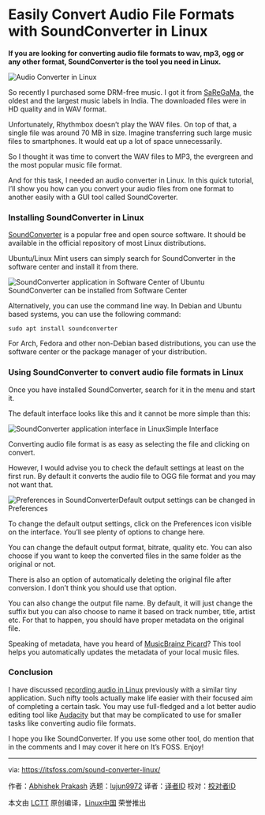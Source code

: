 [#]: collector: (lujun9972)
[#]: translator: ( )
[#]: reviewer: ( )
[#]: publisher: ( )
[#]: subject: (Easily Convert Audio File Formats with SoundConverter in Linux)
[#]: via: (https://itsfoss.com/sound-converter-linux/)
[#]: author: (Abhishek Prakash  https://itsfoss.com/author/abhishek/)
[#]: url: ( )

Easily Convert Audio File Formats with SoundConverter in Linux
======

**If you are looking for converting audio file formats to wav, mp3, ogg or any other format, SoundConverter is the tool you need in Linux.**

![Audio Converter in Linux][1]

So recently I purchased some DRM-free music. I got it from [SaReGaMa][2], the oldest and the largest music labels in India. The downloaded files were in HD quality and in WAV format.

Unfortunately, Rhythmbox doesn’t play the WAV files. On top of that, a single file was around 70 MB in size. Imagine transferring such large music files to smartphones. It would eat up a lot of space unnecessarily.

So I thought it was time to convert the WAV files to MP3, the evergreen and the most popular music file format.

And for this task, I needed an audio converter in Linux. In this quick tutorial, I’ll show you how can you convert your audio files from one format to another easily with a GUI tool called SoundCoverter.

### Installing SoundConverter in Linux

[SoundConverter][3] is a popular free and open source software. It should be available in the official repository of most Linux distributions.

Ubuntu/Linux Mint users can simply search for SoundConverter in the software center and install it from there.

![SoundConverter application in Software Center of Ubuntu][4]SoundConverter can be installed from Software Center

Alternatively, you can use the command line way. In Debian and Ubuntu based systems, you can use the following command:

```
sudo apt install soundconverter
```

For Arch, Fedora and other non-Debian based distributions, you can use the software center or the package manager of your distribution.

### Using SoundConverter to convert audio file formats in Linux

Once you have installed SoundConverter, search for it in the menu and start it.

The default interface looks like this and it cannot be more simple than this:

![SoundConverter application interface in Linux][5]Simple Interface

Converting audio file format is as easy as selecting the file and clicking on convert.

However, I would advise you to check the default settings at least on the first run. By default it converts the audio file to OGG file format and you may not want that.

![Preferences in SoundConverter][6]Default output settings can be changed in Preferences

To change the default output settings, click on the Preferences icon visible on the interface. You’ll see plenty of options to change here.

You can change the default output format, bitrate, quality etc. You can also choose if you want to keep the converted files in the same folder as the original or not.

There is also an option of automatically deleting the original file after conversion. I don’t think you should use that option.

You can also change the output file name. By default, it will just change the suffix but you can also choose to name it based on track number, title, artist etc. For that to happen, you should have proper metadata on the original file.

Speaking of metadata, have you heard of [MusicBrainz Picard][7]? This tool helps you automatically updates the metadata of your local music files.

### Conclusion

I have discussed [recording audio in Linux][8] previously with a similar tiny application. Such nifty tools actually make life easier with their focused aim of completing a certain task. You may use full-fledged and a lot better audio editing tool like [Audacity][9] but that may be complicated to use for smaller tasks like converting audio file formats.

I hope you like SoundConverter. If you use some other tool, do mention that in the comments and I may cover it here on It’s FOSS. Enjoy!

--------------------------------------------------------------------------------

via: https://itsfoss.com/sound-converter-linux/

作者：[Abhishek Prakash][a]
选题：[lujun9972][b]
译者：[译者ID](https://github.com/译者ID)
校对：[校对者ID](https://github.com/校对者ID)

本文由 [LCTT](https://github.com/LCTT/TranslateProject) 原创编译，[Linux中国](https://linux.cn/) 荣誉推出

[a]: https://itsfoss.com/author/abhishek/
[b]: https://github.com/lujun9972
[1]: https://i0.wp.com/itsfoss.com/wp-content/uploads/2018/12/Convert-audio-file-format-linux.png?resize=800%2C450&ssl=1
[2]: https://en.wikipedia.org/wiki/Saregama
[3]: http://soundconverter.org/
[4]: https://i0.wp.com/itsfoss.com/wp-content/uploads/2018/12/sound-converter-software-center.png?ssl=1
[5]: https://i1.wp.com/itsfoss.com/wp-content/uploads/2018/12/sound-converter-app-linux.jpeg?ssl=1
[6]: https://i0.wp.com/itsfoss.com/wp-content/uploads/2018/12/sound-converter-app-linux-preferences.jpeg?resize=800%2C431&ssl=1
[7]: https://itsfoss.com/musicbrainz-picard/
[8]: https://itsfoss.com/record-streaming-audio/
[9]: https://www.audacityteam.org/
